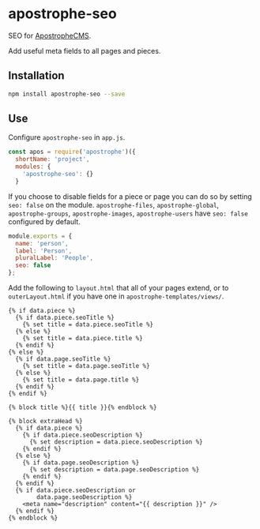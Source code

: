 # apostrophe-seo

SEO for [ApostropheCMS](http://apostrophecms.org/).

Add useful meta fields to all pages and pieces.

## Installation

```bash
npm install apostrophe-seo --save
```

## Use

Configure `apostrophe-seo` in `app.js`.

```js
const apos = require('apostrophe')({
  shortName: 'project',
  modules: {
    'apostrophe-seo': {}
  }
```

If you choose to disable fields for a piece or page you can do so by setting `seo: false` on the module. `apostrophe-files`, `apostrophe-global`, `apostrophe-groups`, `apostrophe-images`, `apostrophe-users` have `seo: false` configured by default.

```js
module.exports = {
  name: 'person',
  label: 'Person',
  pluralLabel: 'People',
  seo: false
};
```

Add the following to `layout.html` that all of your pages extend, or to `outerLayout.html` if you have one in `apostrophe-templates/views/`.

```nunjucks
{% if data.piece %}
  {% if data.piece.seoTitle %}
    {% set title = data.piece.seoTitle %}
  {% else %}
    {% set title = data.piece.title %}
  {% endif %}
{% else %}
  {% if data.page.seoTitle %}
    {% set title = data.page.seoTitle %}
  {% else %}
    {% set title = data.page.title %}
  {% endif %}
{% endif %}

{% block title %}{{ title }}{% endblock %}

{% block extraHead %}
  {% if data.piece %}
    {% if data.piece.seoDescription %}
      {% set description = data.piece.seoDescription %}
    {% endif %}
  {% else %}
    {% if data.page.seoDescription %}
      {% set description = data.page.seoDescription %}
    {% endif %}
  {% endif %}
  {% if data.piece.seoDescription or
        data.page.seoDescription %}
    <meta name="description" content="{{ description }}" />
  {% endif %}
{% endblock %}
```
